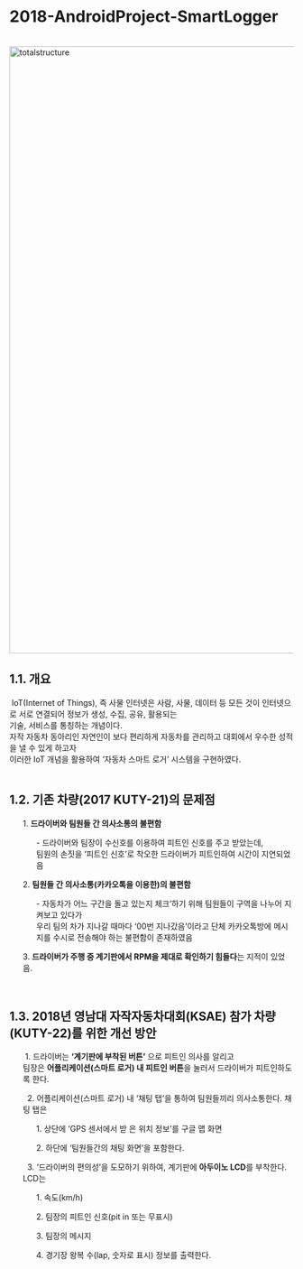 2018-AndroidProject-SmartLogger
===============================
 <img width="1076" alt="totalstructure" src="https://user-images.githubusercontent.com/47027971/51743198-480b3280-20df-11e9-92be-9f1082c34638.png">
 ## 1.1. 개요
 IoT(Internet of Things), 즉 사물 인터넷은 사람, 사물, 데이터 등 모든 것이 인터넷으로 서로 연결되어 정보가 생성, 수집, 공유, 활용되는
 <br>기술, 서비스를 통칭하는 개념이다.  
 자작 자동차 동아리인 자연인이 보다 편리하게 자동차를 관리하고 대회에서 우수한 성적을 낼 수 있게 하고자 <br>이러한 IoT 개념을 활용하여 ‘자동차 스마트 로거’ 시스템을 구현하였다.</br>
 <br>
 ## 1.2. 기존 차량(2017 KUTY-21)의 문제점 
<ol>
1. <strong>드라이버와 팀원들 간 의사소통의 불편함</strong> <ol> - 드라이버와 팀장이 수신호를 이용하여 피트인 신호를 주고 받았는데,<br>팀원의 손짓을 ‘피트인 신호’로 착오한 드라이버가 피트인하여 시간이 지연되었음</ol>
</ol>
<ol>
2. <strong>팀원들 간 의사소통(카카오톡을 이용한)의 불편함</strong> <ol> - 자동차가 어느 구간을 돌고 있는지 체크’하기 위해 팀원들이 구역을 나누어 지켜보고 있다가<br>우리 팀의 차가 지나갈 때마다 ‘00번 지나갔음’이라고 단체 카카오톡방에 메시지를 수시로 전송해야 하는 불편함이 존재하였음</ol>
</ol>
<ol>
3. <strong>드라이버가 주행 중 계기판에서 RPM을 제대로 확인하기 힘들다</strong>는 지적이 있었음.
 </ol>
 <br>
 
  ## 1.3. 2018년 영남대 자작자동차대회(KSAE) 참가 차량(KUTY-22)를 위한 개선 방안 
 <ol>
 1. 드라이버는 <strong>‘계기판에 부착된 버튼’</strong> 으로 피트인 의사를 알리고<br> 팀장은 <strong>어플리케이션(스마트 로거) 내 피트인 버튼</strong>을 눌러서 드라이버가 피트인하도록 한다.
 </ol>
 <ol>
  2. 어플리케이션(스마트 로거) 내 ‘채팅 탭’을 통하여 팀원들끼리 의사소통한다. 채팅 탭은 
    <ul>
    1. 상단에 ‘GPS 센서에서 받 은 위치 정보’를 구글 맵 화면
    </ul>
    <ul>
    2. 하단에 ‘팀원들간의 채팅 화면’을 포함한다.
    </ul>
  </ol>
  <ol>
  3. ‘드라이버의 편의성’을 도모하기 위하여, 계기판에 <strong>아두이노 LCD</strong>를 부착한다. LCD는 
    <ul>
    1. 속도(km/h)
    </ul>
    <ul>
    2. 팀장의 피트인 신호(pit in 또는 무표시)
    </ul>
    <ul>
    3. 팀장의 메시지
     </ul>
    <ul>
    4. 경기장 왕복 수(lap, 숫자로 표시) 정보를 출력한다.
    </ul>
  </ol>




